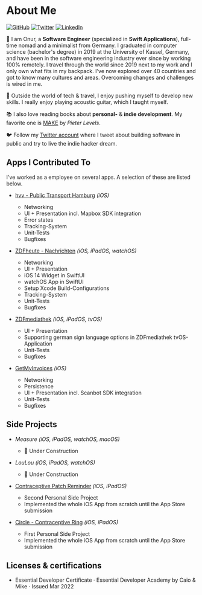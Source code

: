 # About Me

[![GitHub](https://img.shields.io/badge/GitHub-%40nryrk-171515.svg)](https://github.com/nryrk)
[![Twitter](https://img.shields.io/badge/Twitter-%40nryrk-00acee.svg)](https://twitter.com/nryrk)
[![LinkedIn](https://img.shields.io/badge/Linked-in-0e76a8.svg)](https://www.linkedin.com/in/onur-y/)

🎒 I am Onur, a **Software Engineer** (specialized in **Swift Applications**), full-time nomad and a minimalist from Germany. 
I graduated in computer science (bachelor's degree) in 2019 at the University of Kassel, Germany, and have been in the software engineering industry ever since by working 100% remotely. I travel through the world since 2019 next to my work and I only own what fits in my backpack. I've now explored over 40 countries and got to know many cultures and areas. Overcoming changes and challenges is wired in me.

🎸 Outside the world of tech & travel, I enjoy pushing myself to develop new skills. I really enjoy playing acoustic guitar, which I taught myself.

📚 I also love reading books about **personal-** & **indie development**. My favorite one is [MAKE](https://makebook.io) by *Pieter Levels*.

🐦 Follow my [Twitter account](https://twitter.com/nryrk) where I tweet about building software in public and try to live the indie hacker dream. 

## Apps I Contributed To

I've worked as a employee on several apps. A selection of these are listed below.

* [hvv - Public Transport Hamburg](https://apps.apple.com/us/app/hvv-hamburg-bus-bahn/id501995569) *(iOS)*
  * Networking 
  * UI + Presentation incl. Mapbox SDK integration
  * Error states
  * Tracking-System
  * Unit-Tests
  * Bugfixes
* [ZDFheute - Nachrichten](https://apps.apple.com/us/app/zdfheute-nachrichten/id605390815) *(iOS, iPadOS, watchOS)*
  * Networking 
  * UI + Presentation
  * iOS 14 Widget in SwiftUI
  * watchOS App in SwiftUI
  * Setup Xcode Build-Configurations
  * Tracking-System
  * Unit-Tests
  * Bugfixes
* [ZDFmediathek](https://apps.apple.com/us/app/zdfmediathek/id437025413) *(iOS, iPadOS, tvOS)*
  * UI + Presentation
  * Supporting german sign language options in ZDFmediathek tvOS-Application
  * Unit-Tests
  * Bugfixes

* [GetMyInvoices](https://apps.apple.com/us/app/getmyinvoices/id1453029146) *(iOS)*
  * Networking
  * Persistence
  * UI + Presentation incl. Scanbot SDK integration
  * Unit-Tests
  * Bugfixes

## Side Projects

* *Measure* *(iOS, iPadOS, watchOS, macOS)*
  * 🚧 Under Construction

* *LouLou* *(iOS, iPadOS, watchOS)*
  * 🚧 Under Construction

* [Contraceptive Patch Reminder](https://apps.apple.com/us/app/contraceptive-patch-reminder/id1357603512) *(iOS, iPadOS)*
  * Second Personal Side Project
  * Implemented the whole iOS App from scratch until the App Store submission

* [Circle - Contraceptive Ring](https://apps.apple.com/us/app/circle-contraceptive-ring/id1469869691)  *(iOS, iPadOS)*
  * First Personal Side Project
  * Implemented the whole iOS App from scratch until the App Store submission

## Licenses & certifications
* Essential Developer Certificate · Essential Developer Academy by Caio & Mike · Issued Mar 2022

